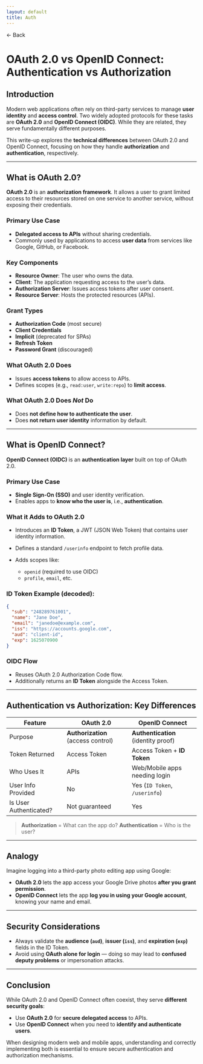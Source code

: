 ```yaml
---
layout: default 
title: Auth
---
```


<a href="https://anish7600.github.io/technical-writeups" style="text-decoration: none;">← Back</a>


# OAuth 2.0 vs OpenID Connect: Authentication vs Authorization

## Introduction

Modern web applications often rely on third-party services to manage **user identity** and **access control**. Two widely adopted protocols for these tasks are **OAuth 2.0** and **OpenID Connect (OIDC)**. While they are related, they serve fundamentally different purposes.

This write-up explores the **technical differences** between OAuth 2.0 and OpenID Connect, focusing on how they handle **authorization** and **authentication**, respectively.

---

## What is OAuth 2.0?

**OAuth 2.0** is an **authorization framework**. It allows a user to grant limited access to their resources stored on one service to another service, without exposing their credentials.

### Primary Use Case

* **Delegated access to APIs** without sharing credentials.
* Commonly used by applications to access **user data** from services like Google, GitHub, or Facebook.

### Key Components

* **Resource Owner**: The user who owns the data.
* **Client**: The application requesting access to the user’s data.
* **Authorization Server**: Issues access tokens after user consent.
* **Resource Server**: Hosts the protected resources (APIs).

### Grant Types

* **Authorization Code** (most secure)
* **Client Credentials**
* **Implicit** (deprecated for SPAs)
* **Refresh Token**
* **Password Grant** (discouraged)

### What OAuth 2.0 Does

* Issues **access tokens** to allow access to APIs.
* Defines scopes (e.g., `read:user`, `write:repo`) to **limit access**.

### What OAuth 2.0 Does *Not* Do

* Does **not define how to authenticate the user**.
* Does **not return user identity** information by default.

---

## What is OpenID Connect?

**OpenID Connect (OIDC)** is an **authentication layer** built on top of OAuth 2.0.

### Primary Use Case

* **Single Sign-On (SSO)** and user identity verification.
* Enables apps to **know who the user is**, i.e., **authentication**.

### What it Adds to OAuth 2.0

* Introduces an **ID Token**, a JWT (JSON Web Token) that contains user identity information.
* Defines a standard `/userinfo` endpoint to fetch profile data.
* Adds scopes like:

  * `openid` (required to use OIDC)
  * `profile`, `email`, etc.

### ID Token Example (decoded):

```json
{
  "sub": "248289761001",
  "name": "Jane Doe",
  "email": "janedoe@example.com",
  "iss": "https://accounts.google.com",
  "aud": "client-id",
  "exp": 1625070900
}
```

### OIDC Flow

* Reuses OAuth 2.0 Authorization Code flow.
* Additionally returns an **ID Token** alongside the Access Token.

---

## Authentication vs Authorization: Key Differences

| Feature                | OAuth 2.0                          | OpenID Connect                      |
| ---------------------- | ---------------------------------- | ----------------------------------- |
| Purpose                | **Authorization** (access control) | **Authentication** (identity proof) |
| Token Returned         | Access Token                       | Access Token + **ID Token**         |
| Who Uses It            | APIs                               | Web/Mobile apps needing login       |
| User Info Provided     | No                                 | Yes (`ID Token`, `/userinfo`)       |
| Is User Authenticated? | Not guaranteed                     | Yes                                 |

>  **Authorization** = What can the app do?
>  **Authentication** = Who is the user?

---

## Analogy

Imagine logging into a third-party photo editing app using Google:

* **OAuth 2.0** lets the app access your Google Drive photos **after you grant permission**.
* **OpenID Connect** lets the app **log you in using your Google account**, knowing your name and email.

---

## Security Considerations

* Always validate the **audience (`aud`)**, **issuer (`iss`)**, and **expiration (`exp`)** fields in the ID Token.
* Avoid using **OAuth alone for login** — doing so may lead to **confused deputy problems** or impersonation attacks.

---

## Conclusion

While OAuth 2.0 and OpenID Connect often coexist, they serve **different security goals**:

* Use **OAuth 2.0** for **secure delegated access** to APIs.
* Use **OpenID Connect** when you need to **identify and authenticate users**.

When designing modern web and mobile apps, understanding and correctly implementing both is essential to ensure secure authentication and authorization mechanisms.
